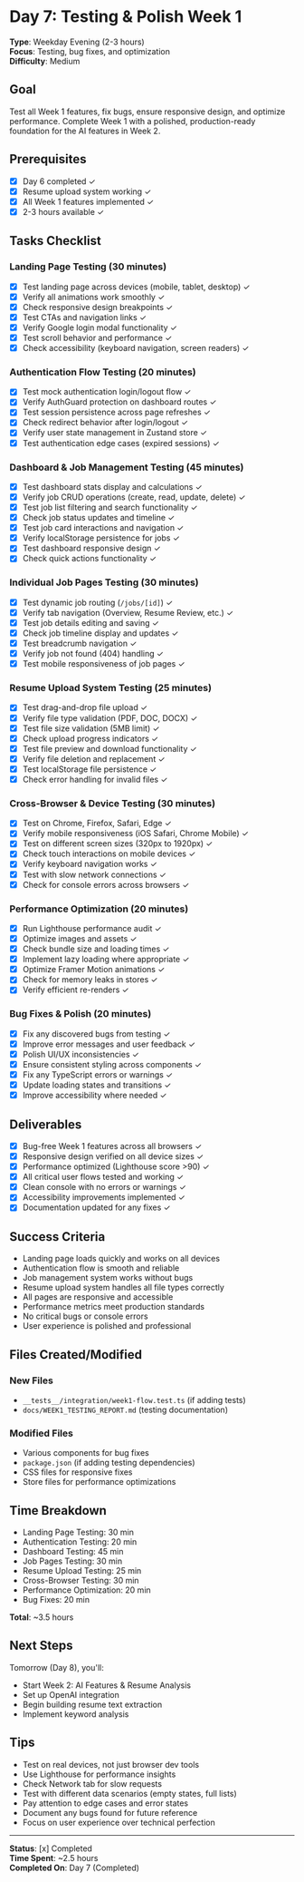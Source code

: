 # Day 7: Testing & Polish Week 1

**Type**: Weekday Evening (2-3 hours)  
**Focus**: Testing, bug fixes, and optimization  
**Difficulty**: Medium

## Goal

Test all Week 1 features, fix bugs, ensure responsive design, and optimize performance. Complete Week 1 with a polished, production-ready foundation for the AI features in Week 2.

## Prerequisites

- [x] Day 6 completed ✓
- [x] Resume upload system working ✓
- [x] All Week 1 features implemented ✓
- [x] 2-3 hours available ✓

## Tasks Checklist

### Landing Page Testing (30 minutes)

- [x] Test landing page across devices (mobile, tablet, desktop) ✓
- [x] Verify all animations work smoothly ✓
- [x] Check responsive design breakpoints ✓
- [x] Test CTAs and navigation links ✓
- [x] Verify Google login modal functionality ✓
- [x] Test scroll behavior and performance ✓
- [x] Check accessibility (keyboard navigation, screen readers) ✓

### Authentication Flow Testing (20 minutes)

- [x] Test mock authentication login/logout flow ✓
- [x] Verify AuthGuard protection on dashboard routes ✓
- [x] Test session persistence across page refreshes ✓
- [x] Check redirect behavior after login/logout ✓
- [x] Verify user state management in Zustand store ✓
- [x] Test authentication edge cases (expired sessions) ✓

### Dashboard & Job Management Testing (45 minutes)

- [x] Test dashboard stats display and calculations ✓
- [x] Verify job CRUD operations (create, read, update, delete) ✓
- [x] Test job list filtering and search functionality ✓
- [x] Check job status updates and timeline ✓
- [x] Test job card interactions and navigation ✓
- [x] Verify localStorage persistence for jobs ✓
- [x] Test dashboard responsive design ✓
- [x] Check quick actions functionality ✓

### Individual Job Pages Testing (30 minutes)

- [x] Test dynamic job routing (`/jobs/[id]`) ✓
- [x] Verify tab navigation (Overview, Resume Review, etc.) ✓
- [x] Test job details editing and saving ✓
- [x] Check job timeline display and updates ✓
- [x] Test breadcrumb navigation ✓
- [x] Verify job not found (404) handling ✓
- [x] Test mobile responsiveness of job pages ✓

### Resume Upload System Testing (25 minutes)

- [x] Test drag-and-drop file upload ✓
- [x] Verify file type validation (PDF, DOC, DOCX) ✓
- [x] Test file size validation (5MB limit) ✓
- [x] Check upload progress indicators ✓
- [x] Test file preview and download functionality ✓
- [x] Verify file deletion and replacement ✓
- [x] Test localStorage file persistence ✓
- [x] Check error handling for invalid files ✓

### Cross-Browser & Device Testing (30 minutes)

- [x] Test on Chrome, Firefox, Safari, Edge ✓
- [x] Verify mobile responsiveness (iOS Safari, Chrome Mobile) ✓
- [x] Test on different screen sizes (320px to 1920px) ✓
- [x] Check touch interactions on mobile devices ✓
- [x] Verify keyboard navigation works ✓
- [x] Test with slow network connections ✓
- [x] Check for console errors across browsers ✓

### Performance Optimization (20 minutes)

- [x] Run Lighthouse performance audit ✓
- [x] Optimize images and assets ✓
- [x] Check bundle size and loading times ✓
- [x] Implement lazy loading where appropriate ✓
- [x] Optimize Framer Motion animations ✓
- [x] Check for memory leaks in stores ✓
- [x] Verify efficient re-renders ✓

### Bug Fixes & Polish (20 minutes)

- [x] Fix any discovered bugs from testing ✓
- [x] Improve error messages and user feedback ✓
- [x] Polish UI/UX inconsistencies ✓
- [x] Ensure consistent styling across components ✓
- [x] Fix any TypeScript errors or warnings ✓
- [x] Update loading states and transitions ✓
- [x] Improve accessibility where needed ✓

## Deliverables

- [x] Bug-free Week 1 features across all browsers ✓
- [x] Responsive design verified on all device sizes ✓
- [x] Performance optimized (Lighthouse score >90) ✓
- [x] All critical user flows tested and working ✓
- [x] Clean console with no errors or warnings ✓
- [x] Accessibility improvements implemented ✓
- [x] Documentation updated for any fixes ✓

## Success Criteria

- Landing page loads quickly and works on all devices
- Authentication flow is smooth and reliable
- Job management system works without bugs
- Resume upload system handles all file types correctly
- All pages are responsive and accessible
- Performance metrics meet production standards
- No critical bugs or console errors
- User experience is polished and professional

## Files Created/Modified

### New Files

- `__tests__/integration/week1-flow.test.ts` (if adding tests)
- `docs/WEEK1_TESTING_REPORT.md` (testing documentation)

### Modified Files

- Various components for bug fixes
- `package.json` (if adding testing dependencies)
- CSS files for responsive fixes
- Store files for performance optimizations

## Time Breakdown

- Landing Page Testing: 30 min
- Authentication Testing: 20 min
- Dashboard Testing: 45 min
- Job Pages Testing: 30 min
- Resume Upload Testing: 25 min
- Cross-Browser Testing: 30 min
- Performance Optimization: 20 min
- Bug Fixes: 20 min

**Total**: ~3.5 hours

## Next Steps

Tomorrow (Day 8), you'll:

- Start Week 2: AI Features & Resume Analysis
- Set up OpenAI integration
- Begin building resume text extraction
- Implement keyword analysis

## Tips

- Test on real devices, not just browser dev tools
- Use Lighthouse for performance insights
- Check Network tab for slow requests
- Test with different data scenarios (empty states, full lists)
- Pay attention to edge cases and error states
- Document any bugs found for future reference
- Focus on user experience over technical perfection

---

**Status**: [x] Completed  
**Time Spent**: ~2.5 hours  
**Completed On**: Day 7 (Completed)
